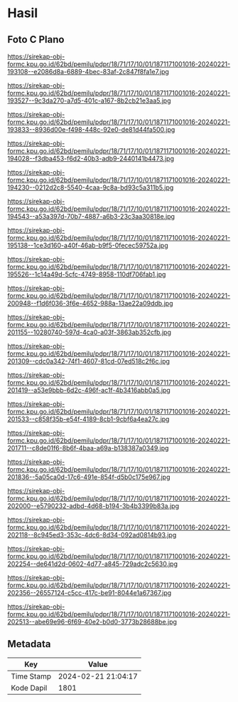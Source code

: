 # Hasil

## Foto C Plano

https://sirekap-obj-formc.kpu.go.id/62bd/pemilu/pdpr/18/71/17/10/01/1871171001016-20240221-193108--e2086d8a-6889-4bec-83af-2c847f8fa1e7.jpg

https://sirekap-obj-formc.kpu.go.id/62bd/pemilu/pdpr/18/71/17/10/01/1871171001016-20240221-193527--9c3da270-a7d5-401c-a167-8b2cb21e3aa5.jpg

https://sirekap-obj-formc.kpu.go.id/62bd/pemilu/pdpr/18/71/17/10/01/1871171001016-20240221-193833--8936d00e-f498-448c-92e0-de81d44fa500.jpg

https://sirekap-obj-formc.kpu.go.id/62bd/pemilu/pdpr/18/71/17/10/01/1871171001016-20240221-194028--f3dba453-f6d2-40b3-adb9-2440141b4473.jpg

https://sirekap-obj-formc.kpu.go.id/62bd/pemilu/pdpr/18/71/17/10/01/1871171001016-20240221-194230--0212d2c8-5540-4caa-9c8a-bd93c5a311b5.jpg

https://sirekap-obj-formc.kpu.go.id/62bd/pemilu/pdpr/18/71/17/10/01/1871171001016-20240221-194543--a53a397d-70b7-4887-a6b3-23c3aa30818e.jpg

https://sirekap-obj-formc.kpu.go.id/62bd/pemilu/pdpr/18/71/17/10/01/1871171001016-20240221-195138--1ce3d160-a40f-46ab-b9f5-0fecec59752a.jpg

https://sirekap-obj-formc.kpu.go.id/62bd/pemilu/pdpr/18/71/17/10/01/1871171001016-20240221-195526--1c14a49d-5cfc-4749-8958-110df706fab1.jpg

https://sirekap-obj-formc.kpu.go.id/62bd/pemilu/pdpr/18/71/17/10/01/1871171001016-20240221-200948--f1d6f036-3f6e-4652-988a-13ae22a09ddb.jpg

https://sirekap-obj-formc.kpu.go.id/62bd/pemilu/pdpr/18/71/17/10/01/1871171001016-20240221-201155--10280740-597d-4ca0-a03f-3863ab352cfb.jpg

https://sirekap-obj-formc.kpu.go.id/62bd/pemilu/pdpr/18/71/17/10/01/1871171001016-20240221-201309--cdc0a342-74f1-4607-81cd-07ed518c2f6c.jpg

https://sirekap-obj-formc.kpu.go.id/62bd/pemilu/pdpr/18/71/17/10/01/1871171001016-20240221-201419--a53e9bbb-6d2c-496f-ac1f-4b3416abb0a5.jpg

https://sirekap-obj-formc.kpu.go.id/62bd/pemilu/pdpr/18/71/17/10/01/1871171001016-20240221-201533--c858f35b-e54f-4189-8cb1-9cbf6a4ea27c.jpg

https://sirekap-obj-formc.kpu.go.id/62bd/pemilu/pdpr/18/71/17/10/01/1871171001016-20240221-201711--c8de01f6-8b6f-4baa-a69a-b138387a0349.jpg

https://sirekap-obj-formc.kpu.go.id/62bd/pemilu/pdpr/18/71/17/10/01/1871171001016-20240221-201836--5a05ca0d-17c6-491e-854f-d5b0c175e967.jpg

https://sirekap-obj-formc.kpu.go.id/62bd/pemilu/pdpr/18/71/17/10/01/1871171001016-20240221-202000--e5790232-adbd-4d68-b194-3b4b3399b83a.jpg

https://sirekap-obj-formc.kpu.go.id/62bd/pemilu/pdpr/18/71/17/10/01/1871171001016-20240221-202118--8c945ed3-353c-4dc6-8d34-092ad0814b93.jpg

https://sirekap-obj-formc.kpu.go.id/62bd/pemilu/pdpr/18/71/17/10/01/1871171001016-20240221-202254--de641d2d-0602-4d77-a845-729adc2c5630.jpg

https://sirekap-obj-formc.kpu.go.id/62bd/pemilu/pdpr/18/71/17/10/01/1871171001016-20240221-202356--26557124-c5cc-417c-be91-8044e1a67367.jpg

https://sirekap-obj-formc.kpu.go.id/62bd/pemilu/pdpr/18/71/17/10/01/1871171001016-20240221-202513--abe69e96-6f69-40e2-b0d0-3773b28688be.jpg


## Metadata

| Key        | Value               |
| ---------- | ------------------- |
| Time Stamp | 2024-02-21 21:04:17 |
| Kode Dapil | 1801                |



